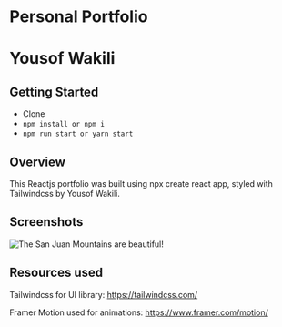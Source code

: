 # Personal Portfolio

# Yousof Wakili

## Getting Started

- Clone
- `npm install or npm i`
- `npm run start or yarn start`

## Overview

This Reactjs portfolio was built using npx create react app, styled with Tailwindcss by Yousof Wakili.

## Screenshots

![The San Juan Mountains are beautiful!](https://i.ibb.co/ctZTtqp/Screen-Shot-2021-10-07-at-8-50-46-PM.png)

## Resources used

Tailwindcss for UI library:
https://tailwindcss.com/

Framer Motion used for animations:
https://www.framer.com/motion/
